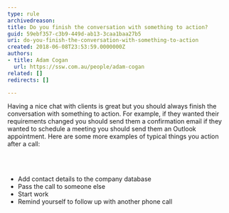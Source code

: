 ```yaml
---
type: rule
archivedreason: 
title: Do you finish the conversation with something to action?
guid: 59ebf357-c3b9-449d-ab13-3caa1baa27b5
uri: do-you-finish-the-conversation-with-something-to-action
created: 2018-06-08T23:53:59.0000000Z
authors:
- title: Adam Cogan
  url: https://ssw.com.au/people/adam-cogan
related: []
redirects: []

---
```



<p>Having a nice chat with clients is great but you should always finish the conversation with something to action. For example, if they wanted their requirements changed you should send them a confirmation email if they wanted to schedule a meeting you should send them an Outlook appointment. Here are some more examples of typical things you action after a call&#58;<br></p>
<br><excerpt class='endintro'></excerpt><br>
<ul><li>Add contact details to&#160;the company&#160;database</li><li>Pass the call to someone else</li><li>Start work</li><li>Remind yourself to follow up with another phone call​<br></li></ul>


